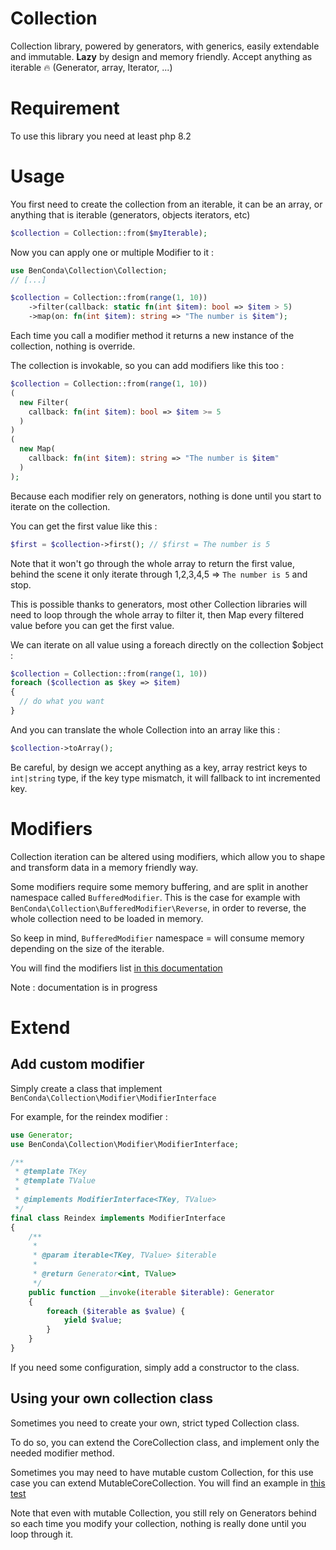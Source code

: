 # Collection
Collection library, powered by generators, with generics, easily extendable and immutable. 
**Lazy** by design and memory friendly. Accept anything as iterable 🔥 (Generator, array, Iterator, ...)

# Requirement
To use this library you need at least php 8.2

# Usage

You first need to create the collection from an iterable, it can be an array, or anything that is iterable (generators, objects iterators, etc)

```PHP
$collection = Collection::from($myIterable);
```

Now you can apply one or multiple Modifier to it :

```PHP
use BenConda\Collection\Collection;
// [...]

$collection = Collection::from(range(1, 10))
    ->filter(callback: static fn(int $item): bool => $item > 5)
    ->map(on: fn(int $item): string => "The number is $item");
```
Each time you call a modifier method it returns a new instance of the collection, nothing is override.

The collection is invokable, so you can add modifiers like this too : 
```PHP
$collection = Collection::from(range(1, 10))
(
  new Filter(
    callback: fn(int $item): bool => $item >= 5
  )
)
(
  new Map(
    callback: fn(int $item): string => "The number is $item"
  )
);
```
Because each modifier rely on generators, nothing is done until you start to iterate on the collection.


You can get the first value like this :
```PHP
$first = $collection->first(); // $first = The number is 5
```
Note that it won't go through the whole array to return the first value, 
behind the scene it only iterate through 1,2,3,4,5 => `The number is 5` and stop.

This is possible thanks to generators, most other Collection libraries will need to loop through 
the whole array to filter it, then Map every filtered value before you can get the first value.

We can iterate on all value using a foreach directly on the collection $object :
```PHP
$collection = Collection::from(range(1, 10))
foreach ($collection as $key => $item)
{
  // do what you want
}
```
And you can translate the whole Collection into an array like this : 
```PHP
$collection->toArray();
```
Be careful, by design we accept anything as a key, array restrict keys to `int|string` type, if the key type mismatch, it will fallback to int incremented key.

# Modifiers

Collection iteration can be altered using modifiers, which allow you to shape and transform data in a memory friendly way.

Some modifiers require some memory buffering, and are split in another namespace called `BufferedModifier`. This is the case for example with `BenConda\Collection\BufferedModifier\Reverse`, in order to reverse, the whole collection need to be loaded in memory.

So keep in mind, `BufferedModifier` namespace = will consume memory depending on the size of the iterable.

You will find the modifiers list [in this documentation](./docs/modifiers.md)


Note : documentation is in progress
# Extend

## Add custom modifier
Simply create a class that implement `BenConda\Collection\Modifier\ModifierInterface`

For example, for the reindex modifier :

```PHP
use Generator;
use BenConda\Collection\Modifier\ModifierInterface;

/**
 * @template TKey
 * @template TValue
 *
 * @implements ModifierInterface<TKey, TValue>
 */
final class Reindex implements ModifierInterface
{
    /**
     *
     * @param iterable<TKey, TValue> $iterable
     *
     * @return Generator<int, TValue>
     */
    public function __invoke(iterable $iterable): Generator
    {
        foreach ($iterable as $value) {
            yield $value;
        }
    }
}
```

If you need some configuration, simply add a constructor to the class.

## Using your own collection class

Sometimes you need to create your own, strict typed Collection class.

To do so, you can extend the CoreCollection class, and implement only the needed modifier method.

Sometimes you may need to have mutable custom Collection, for this use case you can extend MutableCoreCollection. 
You will find an example in [this test](tests/unit/CustomCollectionTest.php)

Note that even with mutable Collection, you still rely on Generators behind so each time you modify your collection, nothing is really done until you loop through it.
